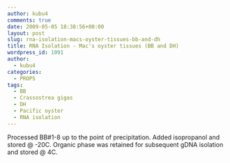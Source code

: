 ```yaml
---
author: kubu4
comments: true
date: 2009-05-05 18:38:56+00:00
layout: post
slug: rna-isolation-macs-oyster-tissues-bb-and-dh
title: RNA Isolation - Mac's oyster tissues (BB and DH)
wordpress_id: 1091
author:
  - kubu4
categories:
  - PROPS
tags:
  - BB
  - Crassostrea gigas
  - DH
  - Pacific oyster
  - RNA isolation
---
```


Processed BB#1-8 up to the point of precipitation. Added isopropanol and stored @ -20C. Organic phase was retained for subsequent gDNA isolation and stored @ 4C.

